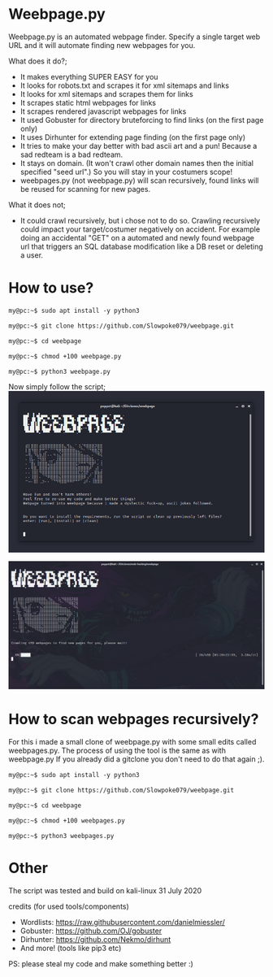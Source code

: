 # Weebpage.py
Weebpage.py is an automated webpage finder. 
Specify a single target web URL and it will automate finding new webpages for you.


What does it do?;
- It makes everything SUPER EASY for you
- It looks for robots.txt and scrapes it for xml sitemaps and links
- It looks for xml sitemaps and scrapes them for links
- It scrapes static html webpages for links
- It scrapes rendered javascript webpages for links
- It used Gobuster for directory bruteforcing to find links (on the first page only)
- It uses Dirhunter for extending page finding (on the first page only)
- It tries to make your day better with bad ascii art and a pun! Because a sad redteam is a bad redteam.
- It stays on domain. (It won't crawl other domain names then the initial specified "seed url".) So you will stay in your costumers scope!
- weebpages.py (not weebpage.py) will scan recursively, found links will be reused for scanning for new pages.


What it does not;
- It could crawl recursively, but i chose not to do so. Crawling recursively could impact your target/costumer negatively on accident. For example doing an accidental "GET" on a automated and newly found webpage url that triggers an SQL database modification like a DB reset or deleting a user.



# How to use?


```console
my@pc:~$ sudo apt install -y python3
```

```console
my@pc:~$ git clone https://github.com/Slowpoke079/weebpage.git
```

```console
my@pc:~$ cd weebpage
```

```console
my@pc:~$ chmod +100 weebpage.py
```

```console
my@pc:~$ python3 weebpage.py
```


Now simply follow the script;
![github-small](https://github.com/Slowpoke079/weebpage/blob/master/image.png)

![github-small](https://github.com/Slowpoke079/weebpage/blob/master/image2.png)



# How to scan webpages recursively?
For this i made a small clone of weebpage.py with some small edits called weebpages.py. The process of using the tool is the same as with weebpage.py If you already did a gitclone you don't need to do that again ;).


```console
my@pc:~$ sudo apt install -y python3
```

```console
my@pc:~$ git clone https://github.com/Slowpoke079/weebpage.git
```

```console
my@pc:~$ cd weebpage
```

```console
my@pc:~$ chmod +100 weebpages.py
```

```console
my@pc:~$ python3 weebpages.py
```


# Other
The script was tested and build on kali-linux 31 July 2020


credits (for used tools/components)
- Wordlists:  https://raw.githubusercontent.com/danielmiessler/
- Gobuster:  https://github.com/OJ/gobuster
- Dirhunter:  https://github.com/Nekmo/dirhunt
- And more! (tools like pip3 etc)


PS: please steal my code and make something better :)
